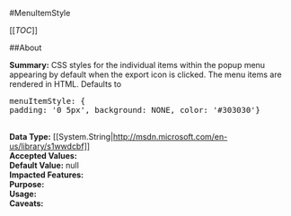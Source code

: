 #MenuItemStyle

[[_TOC_]]

##About

**Summary:**  CSS styles for the individual items within the popup menu appearing by default when the export icon is clicked. The menu items are rendered in HTML. Defaults to <pre>menuItemStyle: { padding: '0 5px', background: NONE, color: '#303030'}</pre>  
**Data Type:** [[System.String|http://msdn.microsoft.com/en-us/library/s1wwdcbf]]  
**Accepted Values:**   
**Default Value:** null  
**Impacted Features:**   
**Purpose:**   
**Usage:**   
**Caveats:**   

